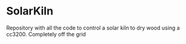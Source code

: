 # SolarKiln
Repository with all the code to control a solar kiln to dry wood using a cc3200. Completely off the grid
